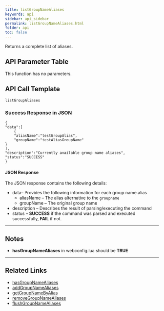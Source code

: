 ```yaml
---
title: listGroupNameAliases
keywords: api
sidebar: api_sidebar
permalink: listGroupNameAliases.html
folder: api
toc: false
---
```


Returns a complete list of aliases.



## API Parameter Table

This function has no parameters.



## API Call Template

``` 
listGroupAliases
```



### Success Response in JSON

``` 
{
"data":[
    {
    "aliasName":"testGroupAlias",
    "groupName":"testAliasGroupName"
}
],
"description":"Currently available group name aliases",
"status":"SUCCESS"
}
```



#### JSON Response

The JSON response contains the following details:

- data– Provides the following information for each group name alias
  - aliasName – The alias alternative to the `groupname`
  - groupName – The original group name
- description – Describes the result of parsing/executing the command
- status – **SUCCESS** if the command was parsed and executed successfully, **FAIL** if not.

------

## Notes

- **hasGroupNameAliases** in webconfig.lua should be **TRUE**


------

## **Related Links**

- [hasGroupNameAliases](userguide_webconfig.html#hasgroupnamealiases)
- [addGroupNameAliases](addGroupNameAliases.html)
- [getGroupNameByAlias](getGroupNameByAlias.html)
- [removeGroupNameAliases](removeGroupNameAliases.html)
- [flushGroupNameAliases](flushGroupNameAliases.html)